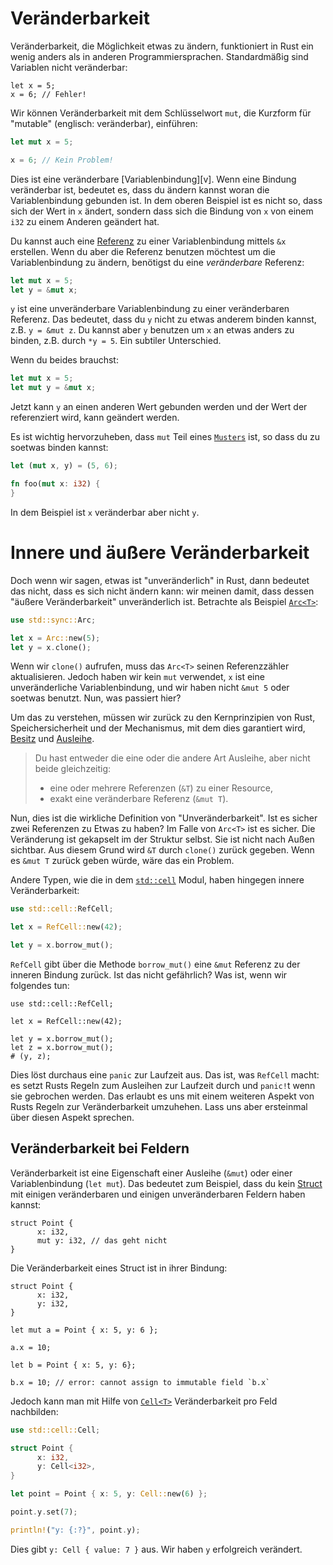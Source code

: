 # Veränderbarkeit


<!-- Mutability, the ability to change something, works a bit differently in Rust
than in other languages. The first aspect of mutability is its non-default
status: -->
Veränderbarkeit, die Möglichkeit etwas zu ändern, funktioniert in Rust ein wenig anders als in anderen Programmiersprachen.
Standardmäßig sind Variablen nicht veränderbar: 

<!-- XXX rust,ignore wird bei meinem gitbook nicht erkannt und Syntaxhighlighting ist aus -->
```rust,ignore
let x = 5;
x = 6; // Fehler!
```

<!-- We can introduce mutability with the `mut` keyword: -->
Wir können Veränderbarkeit mit dem Schlüsselwort `mut`, die Kurzform für "mutable" (englisch: veränderbar), einführen:

```rust
let mut x = 5;

x = 6; // Kein Problem!
```

<!-- This is a mutable [variable binding][vb]. When a binding is mutable, it means
you’re allowed to change what the binding points to. So in the above example,
it’s not so much that the value at `x` is changing, but that the binding
changed from one `i32` to another. -->
Dies ist eine veränderbare [Variablenbindung][v].
Wenn eine Bindung veränderbar ist, bedeutet es,
 dass du ändern kannst woran die Variablenbindung gebunden ist.
In dem oberen Beispiel ist es nicht so, dass sich der Wert in `x` ändert,
 sondern dass sich die Bindung von `x` von einem `i32` zu einem Anderen geändert hat.

[vb]: Variablenbindung.html

<!-- You can also create a [reference][ref] to it, using `&x`, but if you want to use the reference to change it, you will need a mutable reference: -->
Du kannst auch eine [Referenz][ref] zu einer Variablenbindung mittels `&x` erstellen.
Wenn du aber die Referenz benutzen möchtest um die Variablenbindung zu ändern,
 benötigst du eine *veränderbare* Referenz: <!-- *Hervorhebung* hinzugefügt -->

```rust
let mut x = 5;
let y = &mut x;
```

[ref]: Referenzen_Und_Ausleihen.html

<!-- `y` is an immutable binding to a mutable reference,
  which means that you can’t bind 'y' to something else (`y = &mut z`),
  but `y` can be used to bind `x` to something else (`*y = 5`). A subtle distinction. -->
`y` ist eine unveränderbare Variablenbindung zu einer veränderbaren Referenz.
Das bedeutet, dass du `y` nicht zu etwas anderem binden kannst, z.B. `y = &mut z`.
Du kannst aber `y` benutzen um `x` an etwas anders zu binden, z.B. durch `*y = 5`.
Ein subtiler Unterschied.

<!-- Of course, if you need both: -->
Wenn du beides brauchst:

```rust
let mut x = 5;
let mut y = &mut x;
```

<!-- Now `y` can be bound to another value, and the value it’s referencing can be
changed. -->
Jetzt kann `y` an einen anderen Wert gebunden werden und der Wert der referenziert wird,
 kann geändert werden.

<!-- It’s important to note that `mut` is part of a [pattern][pattern], so you
can do things like this: -->
Es ist wichtig hervorzuheben, dass `mut` Teil eines [`Musters`][pattern] ist,
 so dass du zu soetwas binden kannst:

```rust
let (mut x, y) = (5, 6);

fn foo(mut x: i32) {
}
```
<!-- hier war ein Fehler in dem Book 1.3.0 durch ein # im Code -->

<!-- Note that here, the `x` is mutable, but not the `y`. -->
In dem Beispiel ist `x` veränderbar aber nicht `y`.

[pattern]: Muster.html

<!-- # Interior vs. Exterior Mutability -->
# Innere und äußere Veränderbarkeit

<!-- However, when we say something is ‘immutable’ in Rust, that doesn’t mean that
it’s not able to be changed: we are referring to its ‘exterior mutability’ that
in this case is immutable. Consider, for example, [`Arc<T>`][arc]: -->
Doch wenn wir sagen, etwas ist "unveränderlich" in Rust,
 dann bedeutet das nicht, dass es sich nicht ändern kann:
 wir meinen damit, dass dessen "äußere Veränderbarkeit" unveränderlich ist.
Betrachte als Beispiel [`Arc<T>`][arc]:

```rust
use std::sync::Arc;

let x = Arc::new(5);
let y = x.clone();
```

[arc]: ../std/sync/struct.Arc.html

<!-- When we call `clone()`, the `Arc<T>` needs to update the reference count. Yet
we’ve not used any `mut`s here, `x` is an immutable binding, and we didn’t take
`&mut 5` or anything. So what gives? -->
Wenn wir `clone()` aufrufen, muss das `Arc<T>` seinen Referenzzähler aktualisieren.
Jedoch haben wir kein `mut` verwendet,
 `x` ist eine unveränderliche Variablenbindung,
 und wir haben nicht `&mut 5` oder soetwas benutzt.
Nun, was passiert hier?

<!-- To understand this, we have to go back to the core of Rust’s guiding
philosophy, memory safety, and the mechanism by which Rust guarantees it, the
[ownership][ownership] system, and more specifically, [borrowing][borrowing]: -->
Um das zu verstehen, müssen wir zurück zu den Kernprinzipien von Rust,
 Speichersicherheit und der Mechanismus, mit dem dies garantiert wird,
 [Besitz][ownership] und [Ausleihe][borrowing].

<!--
> You may have one or the other of these two kinds of borrows, but not both at
> the same time:
>
> * one or more references (`&T`) to a resource,
> * exactly one mutable reference (`&mut T`).
-->
> Du hast entweder die eine oder die andere Art Ausleihe, aber nicht beide gleichzeitig:
>
> * eine oder mehrere Referenzen (`&T`) zu einer Resource,
> * exakt eine veränderbare Referenz (`&mut T`).

[ownership]: Besitz.html
[borrowing]: Referenzen_Und_Ausleihen.html#Ausleihen

<!-- So, that’s the real definition of ‘immutability’: is this safe to have two
pointers to? In `Arc<T>`’s case, yes: the mutation is entirely contained inside
the structure itself. It’s not user facing. For this reason, it hands out `&T`
with `clone()`. If it handed out `&mut T`s, though, that would be a problem. -->
Nun, dies ist die wirkliche Definition von "Unveränderbarkeit".
Ist es sicher zwei Referenzen zu Etwas zu haben?
Im Falle von `Arc<T>` ist es sicher.
Die Veränderung ist gekapselt im der Struktur selbst.
Sie ist nicht nach Außen sichtbar.
Aus diesem Grund wird `&T` durch `clone()` zurück gegeben.
Wenn es `&mut T` zurück geben würde, wäre das ein Problem.
<!-- XXX der englische Text selbst ist mit
     '...: is this safe to have two pointers to? ... yes: ...`
     sehr holprig und unklar was gemeint ist.
     Ich habe das mal angepasst. -->

<!-- Other types, like the ones in the [`std::cell`][stdcell] module, have the
opposite: interior mutability. For example: -->
Andere Typen, wie die in dem [`std::cell`][stdcell] Modul,
 haben hingegen innere Veränderbarkeit:

```rust
use std::cell::RefCell;

let x = RefCell::new(42);

let y = x.borrow_mut();
```

[stdcell]: ../std/cell/index.html

<!-- RefCell hands out `&mut` references to what’s inside of it with the
`borrow_mut()` method. Isn’t that dangerous? What if we do: -->
`RefCell` gibt über die Methode `borrow_mut()`
 eine `&mut` Referenz zu der inneren Bindung <!-- XXX Bindung oder Wert? -->
 zurück.
Ist das nicht gefährlich? Was ist, wenn wir folgendes tun:

```rust,ignore
use std::cell::RefCell;

let x = RefCell::new(42);

let y = x.borrow_mut();
let z = x.borrow_mut();
# (y, z);
```
<!-- XXX warum ist hier ein # (y, z); ? Im book ist diese Zeile nicht mit einkompiliert. -->

<!-- This will in fact panic, at runtime. This is what `RefCell` does: it enforces
Rust’s borrowing rules at runtime, and `panic!`s if they’re violated. This
allows us to get around another aspect of Rust’s mutability rules. Let’s talk
about it first. -->
Dies löst durchaus eine `panic` zur Laufzeit aus.
Das ist, was `RefCell` macht:
 es setzt Rusts Regeln zum Ausleihen zur Laufzeit durch
 und `panic!`t wenn sie gebrochen werden.
Das erlaubt es uns mit einem weiteren Aspekt von Rusts Regeln zur Veränderbarkeit
 umzuhehen.
Lass uns aber ersteinmal über diesen Aspekt sprechen.

<!-- ## Field-level mutability -->
## Veränderbarkeit bei Feldern

<!-- Mutability is a property of either a borrow (`&mut`) or a binding (`let mut`).
This means that, for example, you cannot have a [`struct`][struct] with
some fields mutable and some immutable: -->
Veränderbarkeit ist eine Eigenschaft einer Ausleihe (`&mut`)
 oder einer Variablenbindung (`let mut`).
Das bedeutet zum Beispiel, dass du kein [Struct][struct]
 mit einigen veränderbaren und einigen unveränderbaren Feldern haben kannst:

```rust,ignore
struct Point {
      x: i32,
      mut y: i32, // das geht nicht
}
```

<!-- The mutability of a struct is in its binding: -->
Die Veränderbarkeit eines Struct ist in ihrer Bindung:

```rust,ignore
struct Point {
      x: i32,
      y: i32,
}

let mut a = Point { x: 5, y: 6 };

a.x = 10;

let b = Point { x: 5, y: 6};

b.x = 10; // error: cannot assign to immutable field `b.x`
```

[struct]: Structs.html

<!-- However, by using [`Cell<T>`][cell], you can emulate field-level mutability: -->
Jedoch kann man mit Hilfe von [`Cell<T>`][cell] Veränderbarkeit pro Feld nachbilden:

```rust
use std::cell::Cell;

struct Point {
      x: i32,
      y: Cell<i32>,
}

let point = Point { x: 5, y: Cell::new(6) };

point.y.set(7);

println!("y: {:?}", point.y);
```

[cell]: ../std/cell/struct.Cell.html

<!-- This will print `y: Cell { value: 7 }`. We’ve successfully updated `y`. -->
Dies gibt `y: Cell { value: 7 }` aus.
Wir haben `y` erfolgreich verändert.

